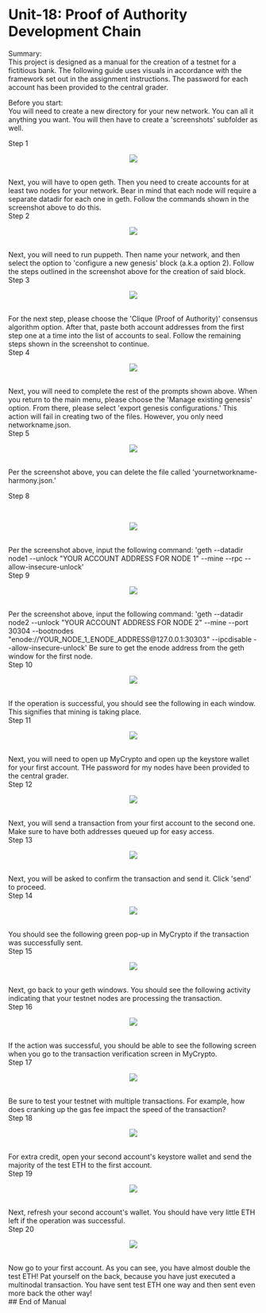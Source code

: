 # Unit-18: Proof of Authority Development Chain

Summary: 
<br>
This project is designed as a manual for the creation of a testnet for a fictitious bank. The following guide uses visuals in accordance with the framework set out in the assignment instructions. The password for each account has been provided to the central grader. 

Before you start:
<br>
You will need to create a new directory for your new network. You can all it anything you want. You will then have to create a 'screenshots' subfolder as well.
<p>
Step 1

<br>
<p align="center"><img src="https://github.com/ThomasJScott3/unit-18-blockchain/blob/main/Screenshots/Step%201.PNG"></img></p>
<br>
Next, you will have to open geth. Then you need to create accounts for at least two nodes for your network. Bear in mind that each node will require a separate datadir for each one in geth. Follow the commands shown in the screenshot above to do this.
<br>
Step 2

<br>
<p align="center"><img src="https://github.com/ThomasJScott3/unit-18-blockchain/blob/main/Screenshots/Step%202.PNG"></img></p>
<br>
Next, you will need to run puppeth. Then name your network, and then select the option to 'configure a new genesis' block (a.k.a option 2). Follow the steps outlined in the screenshot above for the creation of said block.
<br>
Step 3

<br>
<p align="center"><img src="https://github.com/ThomasJScott3/unit-18-blockchain/blob/main/Screenshots/Step%203.PNG"></img></p>
<br>
For the next step, please choose the 'Clique (Proof of Authority)' consensus algorithm option. After that, paste both account addresses from the first step one at a time into the list of accounts to seal. Follow the remaining steps shown in the screenshot to continue.
<br>
Step 4

<br>
<p align="center"><img src="https://github.com/ThomasJScott3/unit-18-blockchain/blob/main/Screenshots/Step%204.PNG"></img></p>
<br>
Next, you will need to complete the rest of the prompts shown above. When you return to the main menu, please choose the 'Manage existing genesis' option. From there, please select 'export genesis configurations.' This action will fail in creating two of the files. However, you only need networkname.json.
<br>
Step 5

<br>
<p align="center"><img src="https://github.com/ThomasJScott3/unit-18-blockchain/blob/main/Screenshots/Step%205.PNG"></img></p>
<br>
Per the screenshot above, you can delete the file called 'yournetworkname-harmony.json.'
<br>

Step 8

<br>
<p align="center"><img src="https://github.com/ThomasJScott3/unit-18-blockchain/blob/main/Screenshots/Step%208.PNG"></img></p>
<br>
Per the screenshot above, input the following command: 'geth --datadir node1 --unlock "YOUR ACCOUNT ADDRESS FOR NODE 1" --mine --rpc --allow-insecure-unlock'
<br>
Step 9

<br>
<p align="center"><img src="https://github.com/ThomasJScott3/unit-18-blockchain/blob/main/Screenshots/Step%2019.PNG"></img></p>
<br>
Per the screenshot above, input the following command: 'geth --datadir node2 --unlock "YOUR ACCOUNT ADDRESS FOR NODE 2" --mine --port 30304 --bootnodes "enode://YOUR_NODE_1_ENODE_ADDRESS@127.0.0.1:30303" --ipcdisable --allow-insecure-unlock' Be sure to get the enode address from the geth window for the first node.
<br>
Step 10

<br>
<p align="center"><img src="https://github.com/ThomasJScott3/unit-18-blockchain/blob/main/Screenshots/Step%2010.PNG"></img></p>
<br>
If the operation is successful, you should see the following in each window. This signifies that mining is taking place.
<br>
Step 11
<br>
<p align="center"><img src="https://github.com/ThomasJScott3/unit-18-blockchain/blob/main/Screenshots/Step%2011.PNG"></img></p>
<br>
Next, you will need to open up MyCrypto and open up the keystore wallet for your first account. THe password for my nodes have been provided to the central grader.
<br>
Step 12
<br>
<p align="center"><img src="https://github.com/ThomasJScott3/unit-18-blockchain/blob/main/Screenshots/Step%2012.PNG"></img></p>
<br>
Next, you will send a transaction from your first account to the second one. Make sure to have both addresses queued up for easy access.
<br>
Step 13
<br>
<p align="center"><img src="https://github.com/ThomasJScott3/unit-18-blockchain/blob/main/Screenshots/Step%2013.PNG"></img></p>
<br>
Next, you will be asked to confirm the transaction and send it. Click 'send' to proceed.
<br>
Step 14
<br>
<p align="center"><img src="https://github.com/ThomasJScott3/unit-18-blockchain/blob/main/Screenshots/Step%2014.PNG"></img></p>
<br>
You should see the following green pop-up in MyCrypto if the transaction was successfully sent.
<br>
Step 15
<br>
<p align="center"><img src="https://github.com/ThomasJScott3/unit-18-blockchain/blob/main/Screenshots/Step%2015.PNG"></img></p>
<br>
Next, go back to your geth windows. You should see the following activity indicating that your testnet nodes are processing the transaction.
<br>
Step 16
<br>
<p align="center"><img src="https://github.com/ThomasJScott3/unit-18-blockchain/blob/main/Screenshots/Step%2020.PNG"></img></p>
<br>
If the action was successful, you should be able to see the following screen when you go to the transaction verification screen in MyCrypto.
<br>
Step 17
<br>
<p align="center"><img src="https://github.com/ThomasJScott3/unit-18-blockchain/blob/main/Screenshots/Step%2021.PNG"></img></p>
<br>
Be sure to test your testnet with multiple transactions. For example, how does cranking up the gas fee impact the speed of the transaction?
<br>
Step 18
<br>
<p align="center"><img src="https://github.com/ThomasJScott3/unit-18-blockchain/blob/main/Screenshots/Step%2022.PNG"></img></p>
<br>
For extra credit, open your second account's keystore wallet and send the majority of the test ETH to the first account.
<br>
Step 19
<br>
<p align="center"><img src="https://github.com/ThomasJScott3/unit-18-blockchain/blob/main/Screenshots/Step%2023.PNG"></img></p>
<br>
Next, refresh your second account's wallet. You should have very little ETH left if the operation was successful.
<br>
Step 20
<br>
<p align="center"><img src="https://github.com/ThomasJScott3/unit-18-blockchain/blob/main/Screenshots/Step%2024.PNG"></img></p>
<br>
Now go to your first account. As you can see, you have almost double the test ETH! Pat yourself on the back, because you have just executed a multinodal transaction. You have sent test ETH one way and then sent even more back the other way!
<br>
## End of Manual


